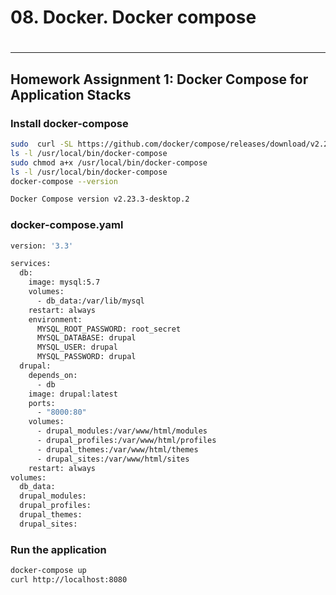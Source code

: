 #
# 08. Docker. Docker compose
#
---
## Homework Assignment 1: Docker Compose for Application Stacks

### Install docker-compose
``` bash
sudo  curl -SL https://github.com/docker/compose/releases/download/v2.24.5/docker-compose-linux-x86_64 -o /usr/local/bin/docker-compose
ls -l /usr/local/bin/docker-compose
sudo chmod a+x /usr/local/bin/docker-compose
ls -l /usr/local/bin/docker-compose
docker-compose --version

Docker Compose version v2.23.3-desktop.2
```

### docker-compose.yaml

```bash
version: '3.3'

services:
  db:
    image: mysql:5.7
    volumes:
      - db_data:/var/lib/mysql
    restart: always
    environment:
      MYSQL_ROOT_PASSWORD: root_secret
      MYSQL_DATABASE: drupal
      MYSQL_USER: drupal
      MYSQL_PASSWORD: drupal
  drupal:
    depends_on:
      - db
    image: drupal:latest
    ports:
      - "8000:80"
    volumes:
      - drupal_modules:/var/www/html/modules
      - drupal_profiles:/var/www/html/profiles
      - drupal_themes:/var/www/html/themes
      - drupal_sites:/var/www/html/sites
    restart: always
volumes:
  db_data:
  drupal_modules:
  drupal_profiles:
  drupal_themes:
  drupal_sites:
```

### Run the application

```bash
docker-compose up
curl http://localhost:8080
```